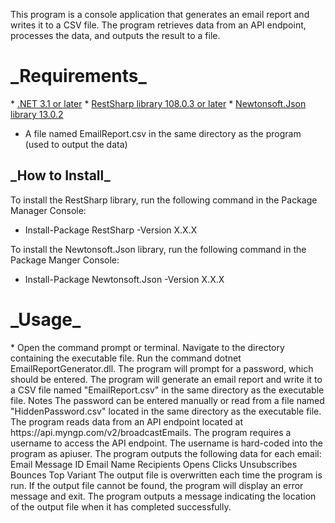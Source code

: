 This program is a console application that generates an email report and writes it to a CSV file. The program retrieves data from an API endpoint, processes the data, and outputs the result to a file.

<h1> _Requirements_ </h1>
* <u>.NET 3.1 or later</u>
* <u>RestSharp library 108.0.3 or later</u>
* <u>Newtonsoft.Json library 13.0.2</u>

* A file named EmailReport.csv in the same directory as the program (used to output the data)

<h2> _How to Install_ </h2>
To install the RestSharp library, run the following command in the Package Manager Console:

- Install-Package RestSharp -Version X.X.X

To install the Newtonsoft.Json library, run the following command in the Package Manger Console:

- Install-Package Newtonsoft.Json -Version X.X.X


<h1> _Usage_ </h1>
* Open the command prompt or terminal.
Navigate to the directory containing the executable file.
Run the command dotnet EmailReportGenerator.dll.
The program will prompt for a password, which should be entered.
The program will generate an email report and write it to a CSV file named "EmailReport.csv" in the same directory as the executable file.
Notes
The password can be entered manually or read from a file named "HiddenPassword.csv" located in the same directory as the executable file.
The program reads data from an API endpoint located at https://api.myngp.com/v2/broadcastEmails.
The program requires a username to access the API endpoint. The username is hard-coded into the program as apiuser.
The program outputs the following data for each email:
Email Message ID
Email Name
Recipients
Opens
Clicks
Unsubscribes
Bounces
Top Variant
The output file is overwritten each time the program is run.
If the output file cannot be found, the program will display an error message and exit.
The program outputs a message indicating the location of the output file when it has completed successfully.
